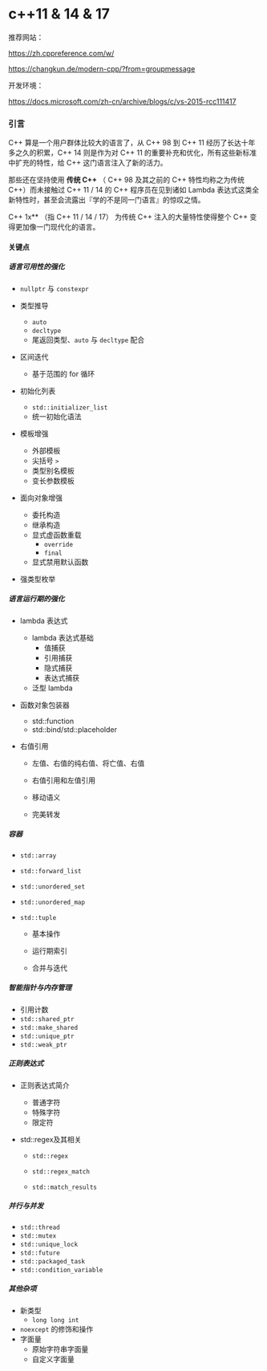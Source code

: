 # c++11 & 14 & 17

推荐网站：

https://zh.cppreference.com/w/

https://changkun.de/modern-cpp/?from=groupmessage

开发环境：

https://docs.microsoft.com/zh-cn/archive/blogs/c/vs-2015-rcc111417



### 引言

C++ 算是一个用户群体比较大的语言了，从 C++ 98 到 C++ 11 经历了长达十年多之久的积累，C++ 14 则是作为对 C++ 11 的重要补充和优化，所有这些新标准中扩充的特性，给 C++ 这门语言注入了新的活力。

那些还在坚持使用 **传统 C++** （ C++ 98 及其之前的 C++ 特性均称之为传统 C++）而未接触过 C++ 11 / 14 的 C++ 程序员在见到诸如 Lambda 表达式这类全新特性时，甚至会流露出『学的不是同一门语言』的惊叹之情。

C++ 1x** （指 C++ 11 / 14 / 17） 为传统 C++ 注入的大量特性使得整个 C++ 变得更加像一门现代化的语言。

#### 关键点

##### 语言可用性的强化

- `nullptr` 与 `constexpr`

- 类型推导

  - `auto`
  - `decltype`
  - 尾返回类型、`auto` 与 `decltype` 配合

- 区间迭代

  - 基于范围的 for 循环

- 初始化列表

  - `std::initializer_list`
  - 统一初始化语法

- 模板增强

  - 外部模板
  - 尖括号 `>`
  - 类型别名模板
  - 变长参数模板

- 面向对象增强

  - 委托构造
  - 继承构造
  - 显式虚函数重载
    - `override`
    - `final`
  - 显式禁用默认函数

- 强类型枚举

  

##### 语言运行期的强化

- lambda 表达式

  - lambda 表达式基础
    - 值捕获
    - 引用捕获
    - 隐式捕获
    - 表达式捕获
  - 泛型 lambda

- 函数对象包装器

  - std::function
  - std::bind/std::placeholder

- 右值引用

  - 左值、右值的纯右值、将亡值、右值

  - 右值引用和左值引用

  - 移动语义

  - 完美转发

    

##### 容器

- `std::array`

- `std::forward_list`

- `std::unordered_set`

- `std::unordered_map`

- `std::tuple`

  - 基本操作

  - 运行期索引

  - 合并与迭代

    

#####  智能指针与内存管理

- 引用计数
- `std::shared_ptr`
- `std::make_shared`
- `std::unique_ptr`
- `std::weak_ptr`



##### 正则表达式

- 正则表达式简介

  - 普通字符
  - 特殊字符
  - 限定符

- std::regex及其相关

  - `std::regex`

  - `std::regex_match`

  - `std::match_results`

    

##### 并行与并发

- `std::thread`
- `std::mutex`
- `std::unique_lock`
- `std::future`
- `std::packaged_task`
- `std::condition_variable`



##### 其他杂项

- 新类型
  - `long long int`
- `noexcept` 的修饰和操作
- 字面量
  - 原始字符串字面量
  - 自定义字面量